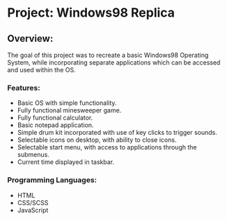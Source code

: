 # Project: Windows98 Replica

## Overview:

The goal of this project was to recreate a basic Windows98 Operating System, while incorporating separate applications which can be accessed and used within the OS.

### Features:

- Basic OS with simple functionality.
- Fully functional minesweeper game.
- Fully functional calculator.
- Basic notepad application.
- Simple drum kit incorporated with use of key clicks to trigger sounds.
- Selectable icons on desktop, with ability to close icons.
- Selectable start menu, with access to applications through the submenus.
- Current time displayed in taskbar.

### Programming Languages:

- HTML
- CSS/SCSS
- JavaScript
